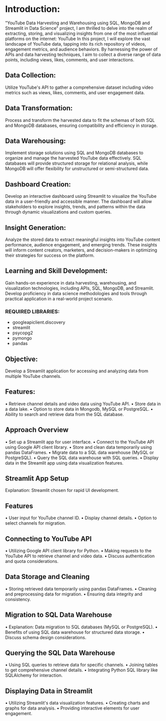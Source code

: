 # Introduction:
"YouTube Data Harvesting and Warehousing using SQL, MongoDB and Streamlit in Data Science" project, I am thrilled to delve into the realm of extracting, storing, and visualizing insights from one of the most influential platforms on the internet: YouTube
In this project, I will explore the vast landscape of YouTube data, tapping into its rich repository of videos, engagement metrics, and audience behaviors. By harnessing the power of APIs and data harvesting techniques, I aim to collect a diverse range of data points, including views, likes, comments, and user interactions.

## Data Collection: 
Utilize YouTube's API to gather a comprehensive dataset including video metrics such as views, likes, comments, and user engagement data.

## Data Transformation: 
Process and transform the harvested data to fit the schemas of both SQL and MongoDB databases, ensuring compatibility and efficiency in storage.

## Data Warehousing: 
Implement storage solutions using SQL and MongoDB databases to organize and manage the harvested YouTube data effectively. SQL databases will provide structured storage for relational analysis, while MongoDB will offer flexibility for unstructured or semi-structured data.

## Dashboard Creation:
Develop an interactive dashboard using Streamlit to visualize the YouTube data in a user-friendly and accessible manner. The dashboard will allow stakeholders to explore insights, trends, and patterns within the data through dynamic visualizations and custom queries.

## Insight Generation:
Analyze the stored data to extract meaningful insights into YouTube content performance, audience engagement, and emerging trends. These insights will inform content creators, marketers, and decision-makers in optimizing their strategies for success on the platform.

## Learning and Skill Development:
Gain hands-on experience in data harvesting, warehousing, and visualization technologies, including APIs, SQL, MongoDB, and Streamlit. Develop proficiency in data science methodologies and tools through practical application in a real-world project scenario.

### REQUIRED LIBRARIES:
-	googleapiclient.discovery
-	streamlit
-	psycopg2
-	pymongo
-	pandas

## Objective: 
Develop a Streamlit application for accessing and analyzing data from multiple YouTube channels.

## Features:
•	Retrieve channel details and video data using YouTube API.
•	Store data in a data lake.
•	Option to store data in Mongodb, MySQL or PostgreSQL.
•	Ability to search and retrieve data from the SQL database.

## Approach Overview
•	Set up a Streamlit app for user interface.
•	Connect to the YouTube API using Google API client library.
•	Store and clean data temporarily using pandas DataFrames.
•	Migrate data to a SQL data warehouse (MySQL or PostgreSQL).
•	Query the SQL data warehouse with SQL queries.
•	Display data in the Streamlit app using data visualization features.

## Streamlit App Setup
Explanation: Streamlit chosen for rapid UI development.

## Features 
•	User input for YouTube channel ID.
•	Display channel details.
•	Option to select channels for migration.

## Connecting to YouTube API
•	Utilizing Google API client library for Python.
•	Making requests to the YouTube API to retrieve channel and video data.
•	Discuss authentication and quota considerations.

## Data Storage and Cleaning
•	Storing retrieved data temporarily using pandas DataFrames.
•	Cleaning and preprocessing data for migration.
•	Ensuring data integrity and consistency.

## Migration to SQL Data Warehouse
•	Explanation: Data migration to SQL databases (MySQL or PostgreSQL).
•	Benefits of using SQL data warehouse for structured data storage.
•	Discuss schema design considerations.

## Querying the SQL Data Warehouse
•	Using SQL queries to retrieve data for specific channels.
•	Joining tables to get comprehensive channel details.
•	Integrating Python SQL library like SQLAlchemy for interaction.

## Displaying Data in Streamlit
•	Utilizing Streamlit's data visualization features.
•	Creating charts and graphs for data analysis.
•	Providing interactive elements for user engagement.



